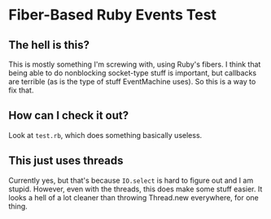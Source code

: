 # Fiber-Based Ruby Events Test

## The hell is this?

This is mostly something I'm screwing with, using Ruby's fibers.
I think that being able to do nonblocking socket-type stuff is important, but callbacks are terrible (as is the type of stuff EventMachine uses).
So this is a way to fix that.

## How can I check it out?

Look at `test.rb`, which does something basically useless.

## This just uses threads

Currently yes, but that's because `IO.select` is hard to figure out and I am stupid.
However, even with the threads, this does make some stuff easier.
It looks a hell of a lot cleaner than throwing Thread.new everywhere, for one thing.


